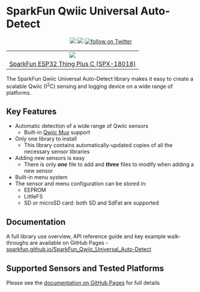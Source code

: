 # SparkFun Qwiic Universal Auto-Detect

<p align="center">
	<a href="https://github.com/sparkfun/SparkFun_Qwiic_Universal_Auto-Detect/issues" alt="Issues">
		<img src="https://img.shields.io/github/issues/sparkfun/SparkFun_Qwiic_Universal_Auto-Detect.svg" /></a>
	<a href="https://github.com/sparkfun/SparkFun_Qwiic_Universal_Auto-Detect/blob/master/LICENSE" alt="License">
		<img src="https://img.shields.io/badge/license-MIT-blue.svg" /></a>
	<a href="https://twitter.com/intent/follow?screen_name=sparkfun">
        	<img src="https://img.shields.io/twitter/follow/sparkfun.svg?style=social&logo=twitter"
           	 alt="follow on Twitter"></a>
</p>

<table class="table table-hover table-striped table-bordered">
  <tr align="center">
   <td><a href="https://www.sparkfun.com/products/18018"><img src="https://cdn.sparkfun.com//assets/parts/1/7/2/3/9/18018-Thing_Plus_C_-_ESP32_WROOM-01.jpg"></a></td>
  </tr>
  <tr align="center">
    <td><a href="https://www.sparkfun.com/products/18018">SparkFun ESP32 Thing Plus C (SPX-18018)</a></td>
  </tr>
</table>

The SparkFun Qwiic Universal Auto-Detect library makes it easy to create a scalable Qwiic (I<sup>2</sup>C) sensing and logging device on a wide range of platforms.

## Key Features

* Automatic detection of a wide range of Qwiic sensors
  * Built-in [Qwiic Mux](https://www.sparkfun.com/products/16784) support
* Only one library to install
  * This library contains automatically-updated copies of all the necessary sensor libraries
* Adding new sensors is easy
  * There is only _**one**_ file to add and _**three**_ files to modify when adding a new sensor
* Built-in menu system
* The sensor and menu configuration can be stored in:
  * EEPROM
  * LittleFS
  * SD or microSD card: both SD and SdFat are supported

## Documentation

A full library use overview, API reference guide and key example walk-throughs are available on GitHub Pages - [sparkfun.github.io/SparkFun_Qwiic_Universal_Auto-Detect](https://sparkfun.github.io/SparkFun_Qwiic_Universal_Auto-Detect/)

## Supported Sensors and Tested Platforms

Please see the [documentation on GitHub Pages](https://sparkfun.github.io/SparkFun_Qwiic_Universal_Auto-Detect/) for full details
